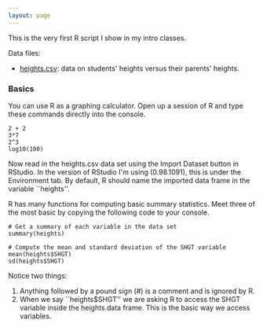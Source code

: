 ```yaml
---
layout: page
---
```


This is the very first R script I show in my intro classes.

Data files:  
* [heights.csv](heights.csv): data on students' heights versus their parents' heights.  

### Basics

You can use R as a graphing calculator.  Open up a session of R and type these commands directly into the console.

    2 + 2
    3*7
    2^3
    log10(100)


Now read in the heights.csv data set using the Import Dataset button in RStudio.  In the version of RStudio I'm using (0.98.1091), this is under the Environment tab.  By default, R should name the imported data frame in the variable ``heights''.

R has many functions for computing basic summary statistics.  Meet three of the most basic by copying the following code to your console.


    # Get a summary of each variable in the data set
    summary(heights)
    
    # Compute the mean and standard deviation of the SHGT variable
	mean(heights$SHGT)
	sd(heights$SHGT)


Notice two things:
1) Anything followed by a pound sign (#) is a comment and is ignored by R.  
2) When we say ``heights$SHGT'' we are asking R to access the SHGT variable inside the heights data frame.  This is the basic way we access variables.


